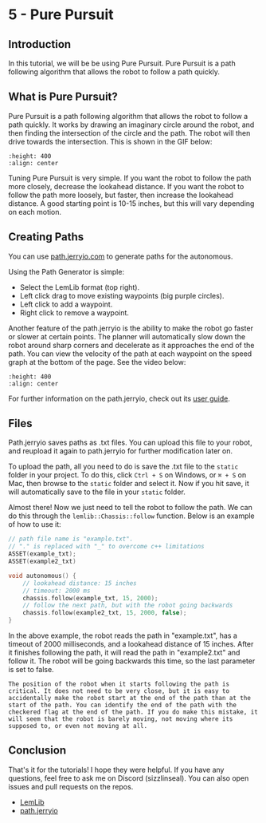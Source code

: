 # 5 - Pure Pursuit

## Introduction

In this tutorial, we will be be using Pure Pursuit. Pure Pursuit is a path following algorithm that allows the robot to follow a path quickly.

## What is Pure Pursuit?

Pure Pursuit is a path following algorithm that allows the robot to follow a path quickly. It works by drawing an imaginary circle around the robot, and then finding the intersection of the circle and the path. The robot will then drive towards the intersection. This is shown in the GIF below:

```{image} ../assets/5_pure_pursuit/pursuit.gif
:height: 400
:align: center
```

Tuning Pure Pursuit is very simple. If you want the robot to follow the path more closely, decrease the lookahead distance. If you want the robot to follow the path more loosely, but faster, then increase the lookahead distance. A good starting point is 10-15 inches, but this will vary depending on each motion.

## Creating Paths

You can use [path.jerryio.com](https://path.jerryio.com) to generate paths for the autonomous.

Using the Path Generator is simple:
 - Select the LemLib format (top right).
 - Left click drag to move existing waypoints (big purple circles).
 - Left click to add a waypoint.
 - Right click to remove a waypoint.

Another feature of the path.jerryio is the ability to make the robot go faster or slower at certain points. The planner will automatically slow down the robot around sharp corners and decelerate as it approaches the end of the path. You can view the velocity of the path at each waypoint on the speed graph at the bottom of the page. See the video below:

```{image} ../assets/5_pure_pursuit/custom_speed.gif
:height: 400
:align: center
```

For further information on the path.jerryio, check out its [user guide](https://github.com/Jerrylum/path.jerryio/wiki).

## Files

Path.jerryio saves paths as .txt files. You can upload this file to your robot, and reupload it again to path.jerryio for further modification later on.

To upload the path, all you need to do is save the .txt file to the `static` folder in your project. To do this, click `Ctrl + S` on Windows, or `⌘ + S` on Mac, then browse to the `static` folder and select it. Now if you hit save, it will automatically save to the file in your `static` folder.

Almost there! Now we just need to tell the robot to follow the path. We can do this through the `lemlib::Chassis::follow` function. Below is an example of how to use it:
```cpp
// path file name is "example.txt".
// "." is replaced with "_" to overcome c++ limitations
ASSET(example_txt);
ASSET(example2_txt)

void autonomous() {
    // lookahead distance: 15 inches
    // timeout: 2000 ms
    chassis.follow(example_txt, 15, 2000);
    // follow the next path, but with the robot going backwards
    chassis.follow(example2_txt, 15, 2000, false);
}
```

In the above example, the robot reads the path in "example.txt", has a timeout of 2000 milliseconds, and a lookahead distance of 15 inches. After it finishes following the path, it will read the path in "example2.txt" and follow it. The robot will be going backwards this time, so the last parameter is set to false.

```{attention}
The position of the robot when it starts following the path is critical. It does not need to be very close, but it is easy to accidentally make the robot start at the end of the path than at the start of the path. You can identify the end of the path with the checkered flag at the end of the path. If you do make this mistake, it will seem that the robot is barely moving, not moving where its supposed to, or even not moving at all. 
```
## Conclusion
That's it for the tutorials! I hope they were helpful. If you have any questions, feel free to ask me on Discord (sizzlinseal). You can also open issues and pull requests on the repos.
 - [LemLib](https://github.com/LemLib/LemLib)
 - [path.jerryio](https://path.jerryio.com/)

